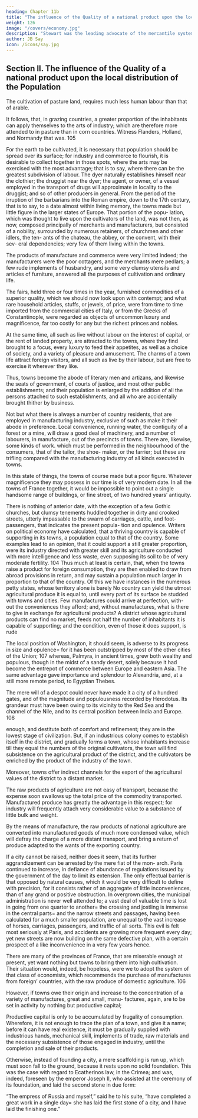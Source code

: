```yaml
---
heading: Chapter 11b
title: "The influence of the Quality of a national product upon the local distribution of the Population"
weight: 126
image: "/covers/economy.jpg"
description: "Stewart was the leading advocate of the mercantile system. Its maxim is: The wealth of one set of men is derived from the impoverishment of another"
author: JB Say
icon: /icons/say.jpg
---
```



## Section II. The influence of the Quality of a national product upon the local distribution of the Population

The cultivation of pasture land, requires much less human labour than that of arable. 

It follows, that, in grazing countries, a greater proportion of the inhabitants can apply
themselves to the arts of industry; which are therefore more
attended to in pasture than in corn countries. Witness Flanders,
Holland, and Normandy that was. 105

For the earth to be cultivated, it is necessary that population should be spread over its surface; for industry and commerce
to flourish, it is desirable to collect together in those spots, where the arts may be exercised with the most advantage;
that is to say, where there can be the greatest subdivision of labour. The dyer naturally establishes himself near the clothier; the druggist near the dyer; the agent, or owner, of a vessel
employed in the transport of drugs will approximate in locality to the druggist; and so of other producers in general.
From the period of the irruption of the barbarians into the
Roman empire, down to the 17th century, that is to say, to a
date almost within living memory, the towns made but little
figure in the larger states of Europe. That portion of the popu-
lation, which was thought to live upon the cultivators of the
land, was not then, as now, composed principally of merchants
and manufacturers, but consisted of a nobility, surrounded by
numerous retainers, of churchmen and other idlers, the ten-
ants of the chateau, the abbey, or the convent, with their sev-
eral dependencies; very few of them living within the towns.

The products of manufacture and commerce were very limited indeed; the manufacturers were the poor cottagers, and the merchants mere pedlars; a few rude implements of husbandry, and some very clumsy utensils and articles of furniture, answered all the purposes of cultivation and ordinary
life. 

The fairs, held three or four times in the year, furnished commodities of a superior quality, which we should now look
upon with contempt; and what rare household articles, stuffs, or jewels, of price, were from time to time imported from the
commercial cities of Italy, or from the Greeks of Constantinople, were regarded as objects of uncommon luxury and magnificence, far too costly for any but the richest princes and nobles.

At the same time, all such as live without labour on the interest of capital, or the rent of landed property, are attracted to
the towns, where they find brought to a focus, every luxury to feed their appetites, as well as a choice of society, and a variety of pleasure and amusement. The charms of a town life attract foreign visitors, and all such as live by their labour, but are free to exercise it wherever they like. 

Thus, towns become the abode of literary men and artizans, and likewise the seats of government, of courts of justice, and most other public establishments; and their population is enlarged by the addition of all the persons attached to such establishments, and all who are accidentally brought thither by business. 

Not but what there is always a number of country residents, that are employed in manufacturing industry, exclusive of such
as make it their abode in preference. Local convenience, running water, the contiguity of a forest or a mine, will draw a good deal of machinery, and a number of labourers, in manufacture, out of the precincts of towns. There are, likewise,
some kinds of work. which must be performed in the neighbourhood of the consumers, that of the tailor, the shoe-
maker, or the farrier; but these are trifling compared with the
manufacturing industry of all kinds executed in towns.

In this state of things, the towns of course made but a poor figure. Whatever magnificence they may possess in our time is of very modern date. In all the towns of France together, it would be impossible to point out a single handsome range of buildings, or fine street, of two hundred years’ antiquity. 

There is nothing of anterior date, with the exception of a few Gothic churches, but clumsy tenements huddled together in dirty and crooked streets, utterly impassable to the swarm of carriages,
cattle, and foot-passengers, that indicates the present popula-
tion and opulence.
Writers on political economy have calculated, that a thriving
country is capable of supporting in its towns, a population equal to that of the country. Some examples lead to an opinion, that it could support a still greater proportion, were its industry directed with greater skill and its agriculture conducted with more intelligence and less waste, even supposing its soil to be of very moderate fertility. 104 Thus much at
least is certain, that, when the towns raise a product for foreign consumption, they are then enabled to draw from abroad
provisions in return, and may sustain a population much larger in proportion to that of the country. Of this we have instances
in the numerous petty states, whose territory alone is barely No country can yield the utmost agricultural produce it is
equal to, until every part of its surface be studded with towns and cities. Few manufactures could arrive at perfection, with-
out the conveniences they afford; and, without manufactures, what is there to give in exchange for agricultural products? A
district whose agricultural products can find no market, feeds not half the number of inhabitants it is capable of supporting;
and the condition, even of those it does support, is rude

The local position of Washington, it should seem, is adverse
to its progress in size and opulence= for it has been outstripped
by most of the other cities of the Union; 107 whereas, Palmyra,
in ancient times, grew both wealthy and populous, though in
the midst of a sandy desert, solely because it had become the
entrepot of commerce between Europe and eastern Asia. The
same advantage gave importance and splendour to Alexandria, and, at a still more remote period, to Egyptian Thebes.

The mere will of a despot could never have made it a city of
a hundred gates, and of the magnitude and populousness recorded by Herodotus. Its grandeur must have been owing to
its vicinity to the Red Sea and the channel of the Nile, and to
its central position between India and Europe. 108

enough, and destitute both of comfort and refinement; they are in the lowest stage of civilization. But, if an industrious colony comes to establish itself in the district, and gradually forms a town, whose inhabitants increase till they equal the numbers of the original cultivators, the town will find subsistence on the agricultural product of the district, and the cultivators be enriched by the product of the industry of the town.

Moreover, towns offer indirect channels for the export of the
agricultural values of the district to a distant market. 

The raw products of agriculture are not easy of transport, because the expense soon swallows up the total price of the commodity transported. Manufactured produce has greatly the advantage in this respect; for industry will frequently attach very considerable value to a substance of little bulk and weight. 

By the means of manufacture, the raw products of national agriculture are converted into manufactured goods of much more condensed value, which will defray the charge of a more distant transport, and bring a return of produce adapted to the
wants of the exporting country.

If a city cannot be raised, neither does it seem, that its further aggrandizement can be arrested by the mere fiat of the mon-
arch. Paris continued to increase, in defiance of abundance of regulations issued by the government of the day to limit its
extension. The only effectual barrier is that opposed by natural causes, which it would be very difficult to define with precision, for it consists rather of an aggregate of little inconveniences, than of any grand or positive obstruction. In overgrown cities, the municipal administration is never well attended to; a vast deal of valuable time is lost in going from one quarter to another= the crossing and jostling is immense in the central parts= and the narrow streets and passages, having been calculated for a much smaller population, are unequal to the vast increase of horses, carriages, passengers, and traffic of all sorts. This evil is felt most seriously at Paris,
and accidents are growing more frequent every day; yet new streets are now building on the same defective plan, with a certain prospect of a like inconvenience in a very few years hence.

There are many of the provinces of France, that are miserable enough at present, yet want nothing but towns to bring
them into high cultivation. Their situation would, indeed, be hopeless, were we to adopt the system of that class of economists, which recommends the purchase of manufactures from foreign’ countries, with the raw produce of domestic agriculture. 106

However, if towns owe their origin and increase to the concentration of a variety of manufactures, great and small, manu-
factures, again, are to be set in activity by nothing but productive capital;

Productive capital is only to be accumulated by frugality of consumption. Wherefore, it is not enough to trace the plan of a town, and give it a name; before it can have real existence, it must be gradually supplied with industrious hands, mechanical skill, implements of trade, raw materials and the necessary subsistence of those engaged in industry, until the completion and sale of their products. 

Otherwise, instead of founding a city, a mere scaffolding is run up, which must soon fall to the ground, because it rests upon no solid foundation. This was the case with regard to Ecatherinos law, in the Crimea; and was, indeed, foreseen by the emperor Joseph II, who assisted at the ceremony of its foundation, and laid the second stone in due form:

“The empress of Russia and myself,” said he to his suite, “have completed a great work in a single day= she has laid the first stone of a city, and I have laid the finishing one.”


